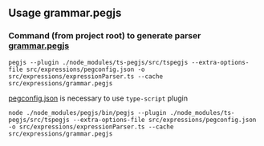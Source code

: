 ## Usage grammar.pegjs 

### Command (from project root) to generate parser [grammar.pegjs](https://github.com/surveyjs/surveyjs/tree/master/src/expressions/grammar.pegjs)
```
pegjs --plugin ./node_modules/ts-pegjs/src/tspegjs --extra-options-file src/expressions/pegconfig.json -o src/expressions/expressionParser.ts --cache src/expressions/grammar.pegjs
```

[pegconfig.json](https://github.com/surveyjs/surveyjs/tree/master/src/expressions/pegconfig.json) is necessary to use ```type-script``` plugin

```
node ./node_modules/pegjs/bin/pegjs --plugin ./node_modules/ts-pegjs/src/tspegjs --extra-options-file src/expressions/pegconfig.json -o src/expressions/expressionParser.ts --cache src/expressions/grammar.pegjs
```